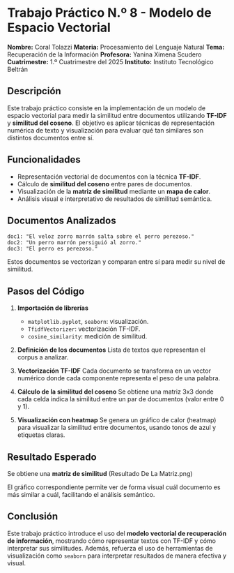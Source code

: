 # Trabajo Práctico N.º 8 - Modelo de Espacio Vectorial

**Nombre:** Coral Tolazzi
**Materia:** Procesamiento del Lenguaje Natural
**Tema:** Recuperación de la Información
**Profesora:** Yanina Ximena Scudero
**Cuatrimestre:** 1.º Cuatrimestre del 2025
**Instituto:** Instituto Tecnológico Beltrán

## Descripción

Este trabajo práctico consiste en la implementación de un modelo de espacio vectorial para medir la similitud entre documentos utilizando **TF-IDF** y **similitud del coseno**. El objetivo es aplicar técnicas de representación numérica de texto y visualización para evaluar qué tan similares son distintos documentos entre sí.

## Funcionalidades

* Representación vectorial de documentos con la técnica **TF-IDF**.
* Cálculo de **similitud del coseno** entre pares de documentos.
* Visualización de la **matriz de similitud** mediante un **mapa de calor**.
* Análisis visual e interpretativo de resultados de similitud semántica.

## Documentos Analizados

```text
doc1: "El veloz zorro marrón salta sobre el perro perezoso."
doc2: "Un perro marrón persiguió al zorro."
doc3: "El perro es perezoso."
```

Estos documentos se vectorizan y comparan entre sí para medir su nivel de similitud.

##  Pasos del Código

1. **Importación de librerías**

   * `matplotlib.pyplot`, `seaborn`: visualización.
   * `TfidfVectorizer`: vectorización TF-IDF.
   * `cosine_similarity`: medición de similitud.

2. **Definición de los documentos**
   Lista de textos que representan el corpus a analizar.

3. **Vectorización TF-IDF**
   Cada documento se transforma en un vector numérico donde cada componente representa el peso de una palabra.

4. **Cálculo de la similitud del coseno**
   Se obtiene una matriz 3x3 donde cada celda indica la similitud entre un par de documentos (valor entre 0 y 1).

5. **Visualización con heatmap**
   Se genera un gráfico de calor (heatmap) para visualizar la similitud entre documentos, usando tonos de azul y etiquetas claras.

## Resultado Esperado

Se obtiene una **matriz de similitud** (Resultado De La Matriz.png)

El gráfico correspondiente permite ver de forma visual cuál documento es más similar a cuál, facilitando el análisis semántico.

## Conclusión

Este trabajo práctico introduce el uso del **modelo vectorial de recuperación de información**, mostrando cómo representar textos con TF-IDF y cómo interpretar sus similitudes. Además, refuerza el uso de herramientas de visualización como `seaborn` para interpretar resultados de manera efectiva y visual.
